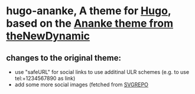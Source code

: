 # hugo-ananke, A theme for [Hugo](http://gohugo.io/), based on the [Ananke theme from theNewDynamic](https://github.com/theNewDynamic/gohugo-theme-ananke) 

## changes to the original theme: 

- use "safeURL" for social links to use additinal ULR schemes (e.g. to use tel:+1234567890 as link)
- add some more social images (fetched from [SVGREPO](https://www.svgrepo.com/)


